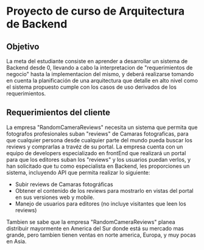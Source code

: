# Proyecto de curso de Arquitectura de Backend

## Objetivo
La meta del estudiante consiste en aprender a desarrollar un sistema de Backend desde 0, llevando a cabo la interpretacion de "requerimientos de negocio" hasta la implementacion del mismo, y deberá realizarse tomando en cuenta la planificación de una arquitectura que detalle en alto nivel como el sistema propuesto cumple con los casos de uso derivados de los requerimientos.

## Requerimientos del cliente

La empresa "RandomCameraReviews" necesita un sistema que permita que fotografos profesionales suban "reviews" de Camaras fotograficas, para que cualquier persona desde cualquier parte del mundo pueda buscar los reviews y comprarlas a travéz de su portal.
La empresa cuenta con un equipo de developers especializado en frontEnd que realizará un portal para que los editores suban los "reviews" y los usuarios puedan verlos, y han solicitado que tu como especialista en Backend, les proporciones un sistema, incluyendo API que permita  realizar lo siguiente:

* Subir reviews de Camaras fotográficas
* Obtener el contenido de los reviews para mostrarlo en vistas del portal en sus versiones web y mobile.
* Manejo de usuarios para editores (no incluye visitantes que leen los reviews)

Tambien se sabe que la empresa "RandomCameraReviews" planea distribuir mayormente en America del Sur donde está su mercado mas grande, pero tambien tienen ventas en norte america, Europa, y muy pocas en Asia.
